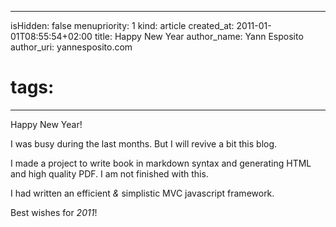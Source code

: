 -----
isHidden:       false
menupriority:   1
kind:           article
created_at:     2011-01-01T08:55:54+02:00
title: Happy New Year
author_name: Yann Esposito
author_uri: yannesposito.com
# tags:
-----

Happy New Year!

I was busy during the last months. 
But I will revive a bit this blog.

I made a project to write book in markdown syntax and generating HTML and high quality PDF. I am not finished with this.

I had written an efficient _&_ simplistic MVC javascript framework.

Best wishes for _2011_!

